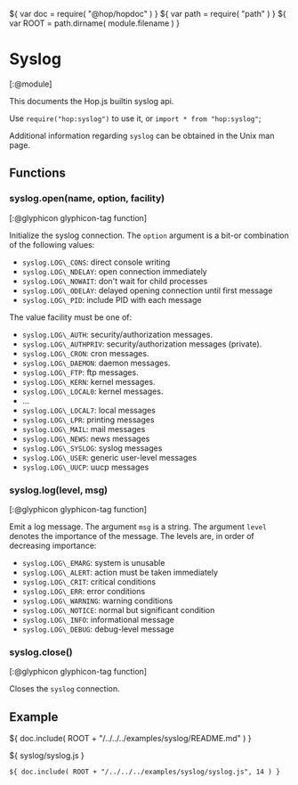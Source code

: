 ${ var doc = require( "@hop/hopdoc" ) }
${ var path = require( "path" ) }
${ var ROOT = path.dirname( module.filename ) }

Syslog
======
[:@module]

This documents the Hop.js builtin syslog api.

Use `require("hop:syslog")` to use it, or `import * from "hop:syslog"`;

Additional information regarding `syslog` can be obtained in the Unix
man page.


Functions
---------

### syslog.open(name, option, facility) ###
[:@glyphicon glyphicon-tag function]

Initialize the syslog connection. The `option` argument is a bit-or combination
of the following values:

 * `syslog.LOG\_CONS`: direct console writing
 * `syslog.LOG\_NDELAY`: open connection immediately
 * `syslog.LOG\_NOWAIT`: don't wait for child processes
 * `syslog.LOG\_ODELAY`: delayed opening connection until first message
 * `syslog.LOG\_PID`: include PID with each message

The value facility must be one of:

 * `syslog.LOG\_AUTH`: security/authorization messages.
 * `syslog.LOG\_AUTHPRIV`: security/authorization messages (private).
 * `syslog.LOG\_CRON`: cron messages.
 * `syslog.LOG\_DAEMON`: daemon messages.
 * `syslog.LOG\_FTP`: ftp messages.
 * `syslog.LOG\_KERN`: kernel messages.
 * `syslog.LOG\_LOCAL0`: kernel messages.
 * ...
 * `syslog.LOG\_LOCAL7`: local messages
 * `syslog.LOG\_LPR`: printing messages
 * `syslog.LOG\_MAIL`: mail messages
 * `syslog.LOG\_NEWS`: news messages
 * `syslog.LOG\_SYSLOG`: syslog messages
 * `syslog.LOG\_USER`: generic user-level messages
 * `syslog.LOG\_UUCP`: uucp messages

### syslog.log(level, msg) ###
[:@glyphicon glyphicon-tag function]

Emit a log message. The argument `msg` is a string. The argument `level`
denotes the importance of the message. The levels are, in order of decreasing
importance:

 * `syslog.LOG\_EMARG`: system is unusable
 * `syslog.LOG\_ALERT`: action must be taken immediately
 * `syslog.LOG\_CRIT`: critical conditions
 * `syslog.LOG\_ERR`: error conditions
 * `syslog.LOG\_WARNING`: warning conditions
 * `syslog.LOG\_NOTICE`: normal but significant condition
 * `syslog.LOG\_INFO`: informational message
 * `syslog.LOG\_DEBUG`: debug-level message

### syslog.close() ###
[:@glyphicon glyphicon-tag function]

Closes the `syslog` connection.


Example
-------

${ doc.include( ROOT + "/../../../examples/syslog/README.md" ) }

${ <span class="label label-info">syslog/syslog.js</span> }

```hopscript
${ doc.include( ROOT + "/../../../examples/syslog/syslog.js", 14 ) }
```




